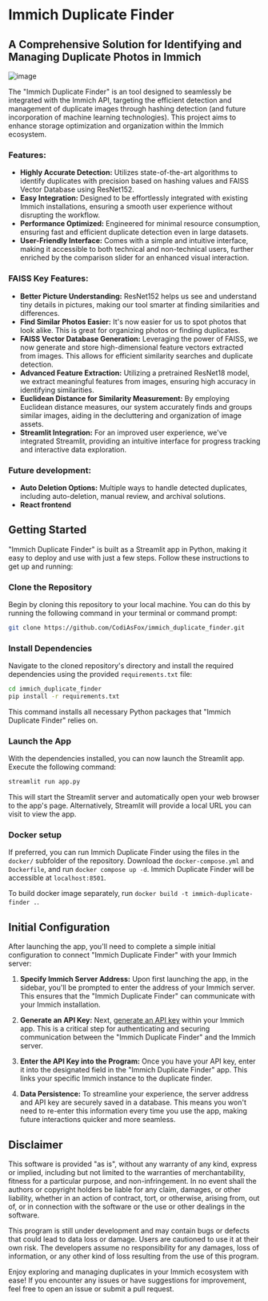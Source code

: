 # Immich Duplicate Finder

## A Comprehensive Solution for Identifying and Managing Duplicate Photos in Immich

![image](https://github.com/CodiAsFox/immich_duplicate_finder/assets/36825789/933b168d-b7ff-4cd0-8117-92852b6dc1cc)

The "Immich Duplicate Finder" is an tool designed to seamlessly be integrated with the Immich API, targeting the efficient detection and management of duplicate images through hashing detection (and future incorporation of machine learning technologies). This project aims to enhance storage optimization and organization within the Immich ecosystem.

### Features:

- **Highly Accurate Detection:** Utilizes state-of-the-art algorithms to identify duplicates with precision based on hashing values and FAISS Vector Database using ResNet152.
- **Easy Integration:** Designed to be effortlessly integrated with existing Immich installations, ensuring a smooth user experience without disrupting the workflow.
- **Performance Optimized:** Engineered for minimal resource consumption, ensuring fast and efficient duplicate detection even in large datasets.
- **User-Friendly Interface:** Comes with a simple and intuitive interface, making it accessible to both technical and non-technical users, further enriched by the comparison slider for an enhanced visual interaction.

### FAISS Key Features:
- **Better Picture Understanding:** ResNet152 helps us see and understand tiny details in pictures, making our tool smarter at finding similarities and differences.
- **Find Similar Photos Easier:** It's now easier for us to spot photos that look alike. This is great for organizing photos or finding duplicates.
- **FAISS Vector Database Generation:** Leveraging the power of FAISS, we now generate and store high-dimensional feature vectors extracted from images. This allows for efficient similarity searches and duplicate detection.
- **Advanced Feature Extraction:** Utilizing a pretrained ResNet18 model, we extract meaningful features from images, ensuring high accuracy in identifying similarities.
- **Euclidean Distance for Similarity Measurement:** By employing Euclidean distance measures, our system accurately finds and groups similar images, aiding in the decluttering and organization of image assets.
- **Streamlit Integration:** For an improved user experience, we've integrated Streamlit, providing an intuitive interface for progress tracking and interactive data exploration.


### Future development:
- **Auto Deletion Options:** Multiple ways to handle detected duplicates, including auto-deletion, manual review, and archival solutions.
- **React frontend**

## Getting Started

"Immich Duplicate Finder" is built as a Streamlit app in Python, making it easy to deploy and use with just a few steps. Follow these instructions to get up and running:

### Clone the Repository

Begin by cloning this repository to your local machine. You can do this by running the following command in your terminal or command prompt:

```bash
git clone https://github.com/CodiAsFox/immich_duplicate_finder.git
```

### Install Dependencies

Navigate to the cloned repository's directory and install the required dependencies using the provided `requirements.txt` file:

```bash
cd immich_duplicate_finder
pip install -r requirements.txt
```
This command installs all necessary Python packages that "Immich Duplicate Finder" relies on.

### Launch the App
With the dependencies installed, you can now launch the Streamlit app. Execute the following command:
```bash
streamlit run app.py
```
This will start the Streamlit server and automatically open your web browser to the app's page. Alternatively, Streamlit will provide a local URL you can visit to view the app.

### Docker setup

If preferred, you can run Immich Duplicate Finder using the files in the `docker/` subfolder of the repository. Download the `docker-compose.yml` and `Dockerfile`, and run `docker compose up -d`. Immich Duplicate Finder will be accessible at `localhost:8501`.

To build docker image separately, run `docker build -t immich-duplicate-finder .`.

## Initial Configuration

After launching the app, you'll need to complete a simple initial configuration to connect "Immich Duplicate Finder" with your Immich server:

1. **Specify Immich Server Address:** Upon first launching the app, in the sidebar, you'll be prompted to enter the address of your Immich server. This ensures that the "Immich Duplicate Finder" can communicate with your Immich installation.

2. **Generate an API Key:** Next, [generate an API key][immich-api-key] within your Immich app. This is a critical step for authenticating and securing communication between the "Immich Duplicate Finder" and the Immich server.

4. **Enter the API Key into the Program:** Once you have your API key, enter it into the designated field in the "Immich Duplicate Finder" app. This links your specific Immich instance to the duplicate finder.

5. **Data Persistence:** To streamline your experience, the server address and API key are securely saved in a database. This means you won't need to re-enter this information every time you use the app, making future interactions quicker and more seamless.

## Disclaimer

This software is provided "as is", without any warranty of any kind, express or implied, including but not limited to the warranties of merchantability, fitness for a particular purpose, and non-infringement. In no event shall the authors or copyright holders be liable for any claim, damages, or other liability, whether in an action of contract, tort, or otherwise, arising from, out of, or in connection with the software or the use or other dealings in the software.

This program is still under development and may contain bugs or defects that could lead to data loss or damage. Users are cautioned to use it at their own risk. The developers assume no responsibility for any damages, loss of information, or any other kind of loss resulting from the use of this program.


Enjoy exploring and managing duplicates in your Immich ecosystem with ease! If you encounter any issues or have suggestions for improvement, feel free to open an issue or submit a pull request.

[immich-api-key]: https://immich.app/docs/features/command-line-interface#obtain-the-api-key

